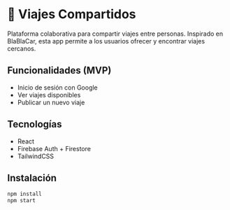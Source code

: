# 🚗 Viajes Compartidos

Plataforma colaborativa para compartir viajes entre personas. Inspirado en BlaBlaCar, esta app permite a los usuarios ofrecer y encontrar viajes cercanos.

## Funcionalidades (MVP)
- Inicio de sesión con Google
- Ver viajes disponibles
- Publicar un nuevo viaje

## Tecnologías
- React
- Firebase Auth + Firestore
- TailwindCSS

## Instalación
```bash
npm install
npm start
